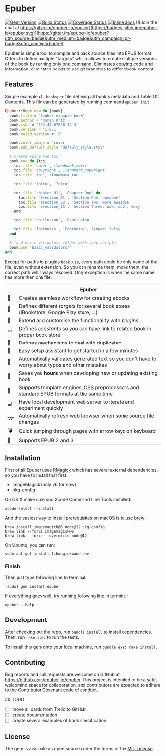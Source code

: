 # Epuber

[![Gem Version](https://badge.fury.io/rb/epuber.svg)](http://badge.fury.io/rb/epuber) [![Build Status](https://github.com/epuber-io/epuber/actions/workflows/tests.yml/badge.svg)](https://github.com/epuber-io/epuber/actions) [![Coverage Status](https://coveralls.io/repos/epuber-io/epuber/badge.svg?branch=master&service=github)](https://coveralls.io/github/epuber-io/epuber?branch=master) [![Inline docs](http://inch-ci.org/github/epuber-io/epuber.svg?branch=master)](http://inch-ci.org/github/epuber-io/epuber) [![Join the chat at https://gitter.im/epuber-io/epuber](https://badges.gitter.im/epuber-io/epuber.svg)](https://gitter.im/epuber-io/epuber?utm_source=badge&utm_medium=badge&utm_campaign=pr-badge&utm_content=badge)

Epuber is simple tool to compile and pack source files into EPUB format. Offers to define multiple "targets" which allows to create multiple versions of the book by running only one command. Eliminates copying code and information, eliminates needs to use _git_ branches to differ ebook content.


## Features

Simple example of `.bookspec` file defining all book's metadata and Table Of Contents. This file can be generated by running command `epuber init`.

```ruby
Epuber::Book.new do |book|
  book.title = 'Epuber example book'
  book.author = 'Roman Kříž'
  book.isbn = '123-45-67890-12-3'
  book.version = '1.0.1'
  book.build_version = '5'

  book.cover_image = 'cover'
  book.add_default_style 'default_style.styl'

  # create spine and toc
  book.toc do |toc|
    toc.file 'cover', :landmark_cover
    toc.file 'copyright', :landmark_copyright
    toc.file 'toc', :landmark_toc

    toc.file 'intro', 'Intro'

    toc.file 'chapter_01', 'Chapter One' do
      toc.file '#section_01', 'Section One, awesome'
      toc.file '#section_02', 'Section Two, more awesome'
      toc.file '#section_03', 'Section Three, wow, much, very'
    end

    toc.file 'conclusion', 'Conclusion'

    toc.file 'footnotes', 'Footnotes', linear: false
  end

  # load basic validators folder with ruby scripts
  book.use 'basic_validators/'
end
```

Except for paths to plugins `book.use`, every path could be only name of the file, even without extension. So you can rename them, move them, the correct path will always resolved. Only exception is when the same name has more then one file.

|                 | Epuber                                                                                           |
|-----------------|------------------------------------------------------------------------------------------------- |
|:book:           | Creates seamless workflow for creating ebooks                                                    |
|:monorail:       | Defines different _targets_ for several book stores (iBookstore, Google Play store, ...)         |
|:wrench:         | Extend and customise the functionality with _plugins_                                            |
|:pencil2:        | Defines _constants_ so you can have link to related book in proper book store                    |
|:pencil:         | Defines mechanisms to deal with duplicated                                                       |
|:tophat:         | Easy setup assistant to get started in a few minutes                                             |
|:ghost:          | Automatically validates generated text so you don't have to worry about typos and other mistakes |
|:rocket:         | Saves you **hours** when developing new or updating existing book                                |
|:page_with_curl: | Supports template engines, CSS preprocessors and standard EPUB formats at the same time          |
|:computer:       | Have local development web server to iterate and experiment quickly                              |
|:loop:           | Automatically refresh web browser when some source file changes                                  |
|:bomb:           | Quick jumping through pages with arrow keys on keyboard                                          |
|:closed_book:    | Supports EPUB 2 and 3                                                                            |


## Installation

First of all Epuber uses [RMagick](https://github.com/rmagick/rmagick) which has several external dependencies, so you have to install that first:

- ImageMagick (only v6 for now)
- pkg-config

On OS X make sure you Xcode Command Line Tools installed:
    
    xcode-select --install

And the easiest way to install prerequisites on macOS is to use [brew](http://brew.sh):

    brew install imagemagick@6 node@12 pkg-config
    brew link --force imagemagick@6
    brew link --force --overwrite node@12

On Ubuntu, you can run:

    sudo apt-get install libmagickwand-dev


### Finish

Then just type following line to terminal:

    [sudo] gem install epuber

If everything goes well, try running following line in terminal:

    epuber --help


## Development

After checking out the repo, run `bundle install` to install dependencies. Then, run `rake spec` to run the tests.

To install this gem onto your local machine, run `bundle exec rake install`.


## Contributing

Bug reports and pull requests are welcome on GitHub at https://github.com/epuber-io/epuber. This project is intended to be a safe, welcoming space for collaboration, and contributors are expected to adhere to the [Contributor Covenant](contributor-covenant.org) code of conduct.


## TODO

- [ ] move all cards from Trello to GitHub
- [ ] create documentation 
- [ ] create several examples of book specification

## License

The gem is available as open source under the terms of the [MIT License](http://opensource.org/licenses/MIT).
